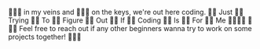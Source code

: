 🧊🧊🧊 in my veins and 🌋🌋🌋 on the keys, we're out here coding.
😮‍💨  Just 😮‍💨 Trying 😮‍💨 To 😮‍💨 Figure 😮‍💨 Out 😮‍💨 If 😮‍💨 Coding 😮‍💨 Is 😮‍💨 For 😮‍💨 Me 🤔🤔🤔🤔
🥴🥴🥴 Feel free to reach out if any other beginners wanna try to work on some projects together! 🥴🥴🥴

